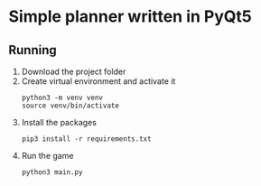 # Simple planner written in PyQt5

## Running
1. Download the project folder
2. Create virtual environment and activate it
    ```
    python3 -m venv venv
    source venv/bin/activate
    ```
3. Install the packages
    ```
    pip3 install -r requirements.txt
    ```
4. Run the game
    ```
    python3 main.py
    ```
